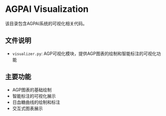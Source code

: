 # AGPAI Visualization

该目录包含AGPAI系统的可视化相关代码。

## 文件说明

- `visualizer.py`: AGP可视化模块，提供AGP图表的绘制和智能标注的可视化功能

## 主要功能

- AGP图表的基础绘制
- 智能标注的可视化展示
- 日血糖曲线的绘制和标注
- 交互式图表展示
